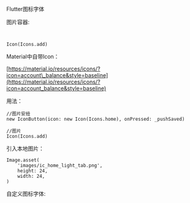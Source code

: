 Flutter图标字体

图片容器:

```


Icon(Icons.add)
```



Material中自带Icon：

[https://material.io/resources/icons/?icon=account\_balance&style=baseline](https://material.io/resources/icons/?icon=account_balance&style=baseline)

用法：

```
//图片安扭
new IconButton(icon: new Icon(Icons.home), onPressed: _pushSaved)

//图片
Icon(Icons.add)
```

引入本地图片：

```
Image.asset(
    'images/ic_home_light_tab.png',
    height: 24,
    width: 24,
)
```

自定义图标字体:



